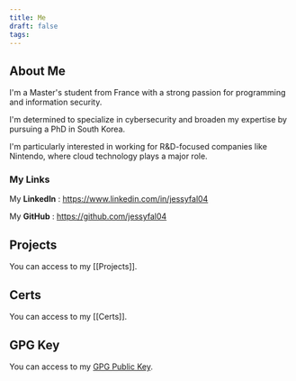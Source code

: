 ```yaml
---
title: Me
draft: false
tags:
---
```

## About Me
I'm a Master's student from France with a strong passion for programming and information security.

I'm determined to specialize in cybersecurity and broaden my expertise by pursuing a PhD in South Korea.

I'm particularly interested in working for R&D-focused companies like Nintendo, where cloud technology plays a major role.

### My Links
My **LinkedIn** : https://www.linkedin.com/in/jessyfal04

My **GitHub** : https://github.com/jessyfal04

## Projects
You can access to my [[Projects]].

## Certs
You can access to my [[Certs]].

## GPG Key
You can access to my [GPG Public Key](publickey_jessyfal04.asc).